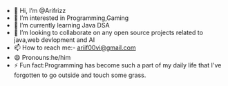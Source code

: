 - 👋 Hi, I’m @Arifrizz
- 👀 I’m interested in Programming,Gaming 
- 🌱 I’m currently learning Java DSA
- 💞️ I’m looking to collaborate on any open source projects related to java,web devlopment and AI
- 📫 How to reach me:- ariif00vi@gmail.com
- 😄 Pronouns:he/him
- ⚡ Fun fact:Programming has become such a part of my daily life that I've forgotten to go outside and touch some grass.

<!---
Arifrizz/Arifrizz is a ✨ special ✨ repository because its `README.md` (this file) appears on your GitHub profile.
You can click the Preview link to take a look at your changes.
--->

